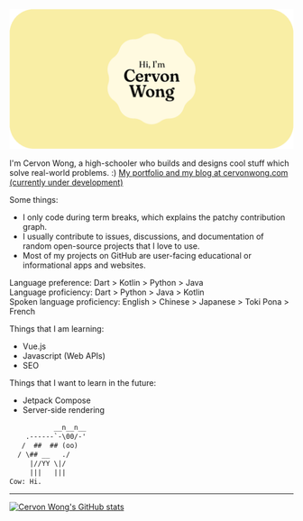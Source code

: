 ![Hi!](header_image_v4.gif)

I'm Cervon Wong, a high-schooler who builds and designs cool stuff which solve real-world problems. :) [My portfolio and my blog at cervonwong.com (currently under development)](https://cervonwong.com)

Some things:
 - I only code during term breaks, which explains the patchy contribution graph.
 - I usually contribute to issues, discussions, and documentation of random open-source projects that I love to use.
 - Most of my projects on GitHub are user-facing educational or informational apps and websites.

Language preference: Dart > Kotlin > Python > Java
<br>
Language proficiency: Dart > Python > Java > Kotlin
<br>
Spoken language proficiency: English > Chinese > Japanese > Toki Pona > French

Things that I am learning:
 - Vue.js
 - Javascript (Web APIs)
 - SEO

Things that I want to learn in the future:
 - Jetpack Compose
 - Server-side rendering



```
           __n__n__
    .------`-\00/-'
   /  ##  ## (oo)
  / \## __   ./
     |//YY \|/
     |||   |||
Cow: Hi.
```

<hr>

[![Cervon Wong's GitHub stats](https://github-readme-stats.vercel.app/api?username=cervonwong&show_icons=true&include_all_commits=true)](https://github.com/cervonwong)
